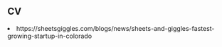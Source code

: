 <h2>CV</h2>
<li>https://sheetsgiggles.com/blogs/news/sheets-and-giggles-fastest-growing-startup-in-colorado</li>
